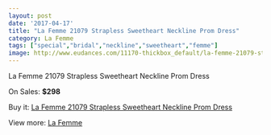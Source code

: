 ```yaml
---
layout: post
date: '2017-04-17'
title: "La Femme 21079 Strapless Sweetheart Neckline Prom Dress"
category: La Femme
tags: ["special","bridal","neckline","sweetheart","femme"]
image: http://www.eudances.com/11170-thickbox_default/la-femme-21079-strapless-sweetheart-neckline-prom-dress.jpg
---
```

La Femme 21079 Strapless Sweetheart Neckline Prom Dress

On Sales: **$298**
<a href="https://www.eudances.com/en/la-femme/3562-la-femme-21079-strapless-sweetheart-neckline-prom-dress.html"><amp-img layout="responsive" width="600" height="600" src="//www.eudances.com/11170-thickbox_default/la-femme-21079-strapless-sweetheart-neckline-prom-dress.jpg" alt="La Femme 21079 Strapless Sweetheart Neckline Prom Dress 0" /></a>
<a href="https://www.eudances.com/en/la-femme/3562-la-femme-21079-strapless-sweetheart-neckline-prom-dress.html"><amp-img layout="responsive" width="600" height="600" src="//www.eudances.com/11172-thickbox_default/la-femme-21079-strapless-sweetheart-neckline-prom-dress.jpg" alt="La Femme 21079 Strapless Sweetheart Neckline Prom Dress 1" /></a>
<a href="https://www.eudances.com/en/la-femme/3562-la-femme-21079-strapless-sweetheart-neckline-prom-dress.html"><amp-img layout="responsive" width="600" height="600" src="//www.eudances.com/11171-thickbox_default/la-femme-21079-strapless-sweetheart-neckline-prom-dress.jpg" alt="La Femme 21079 Strapless Sweetheart Neckline Prom Dress 2" /></a>

Buy it: [La Femme 21079 Strapless Sweetheart Neckline Prom Dress](https://www.eudances.com/en/la-femme/3562-la-femme-21079-strapless-sweetheart-neckline-prom-dress.html "La Femme 21079 Strapless Sweetheart Neckline Prom Dress")

View more: [La Femme](https://www.eudances.com/en/72-La-Femme "La Femme")